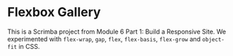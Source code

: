 # Flexbox Gallery

This is a Scrimba project from Module 6 Part 1: Build a Responsive Site. We experimented with `flex-wrap`, `gap`, `flex`, `flex-basis`, `flex-grow` and `object-fit` in CSS.